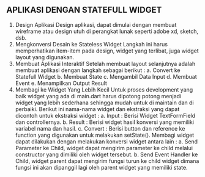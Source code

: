 ## APLIKASI DENGAN STATEFULL WIDGET

1. Design Aplikasi
   Design aplikasi, dapat dimulai dengan membuat wireframe atau design utuh di perangkat lunak seperti adobe xd, sketch, dsb.
2. Mengkonversi Desain ke Stateless Widget
   Langkah ini harus memperhatikan item-item pada design, widget yang terlibat, juga widget layout yang digunakan.
3. Membuat Aplikasi Interaktif
   Setelah membuat layout selanjutnya adalah membuat aplikasi dengan langkah sebagai berikut :
   a. Convert ke Statefull Widget
   b. Membuat State
   c. Mengambil Data Input
   d. Membuat Event
   e. Menampilkan Output Result
4. Membagi ke Widget Yang Lebih Kecil
   Untuk proses development yang baik widget yang ada di main.dart harus dipotong potong menjadi widget yang lebih sederhana sehingga mudah untuk di maintain dan di perbaiki. Berikut ini nama-nama widget dan ekstraksi yang dapat dicontoh untuk ekstraksi widget :
   a. Input : Berisi Widget TextFormField dan controllernya.
   b. Result : Berisi widget hasil konversi yang memiliki variabel nama dan hasil.
   c. Convert : Berisi button dan reference ke function yang digunakan untuk melakukan setState().
   Membagi widget dapat dilakukan dengan melakukan konversi widget antara lain :
   a. Send Parameter ke Child, widget dapat mengirim parameter ke child melalui constructor yang dimiliki oleh widget tersebut.
   b. Send Event Handler ke Child, widget parent dapat mengirim fungsi turun ke child widget dimana fungsi ini akan dipanggil lagi oleh parent widget yang memiliki state. 

